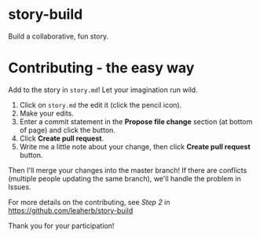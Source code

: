 # story-build
Build a collaborative, fun story.

# Contributing - the easy way
Add to the story in `story.md`! Let your imagination run wild.

1. Click on `story.md` the edit it (click the pencil icon). 
2. Make your edits.
3. Enter a commit statement in the **Propose file change** section (at bottom of page) and click the button. 
4. Click **Create pull request**.  
5. Write me a little note about your change, then click **Create pull request** button.

Then I'll merge your changes into the master branch! If there are conflicts (multiple people updating the same branch), we'll handle the problem in Issues.

For more details on the contributing, see _Step 2_ in https://github.com/leaherb/story-build

Thank you for your participation!
